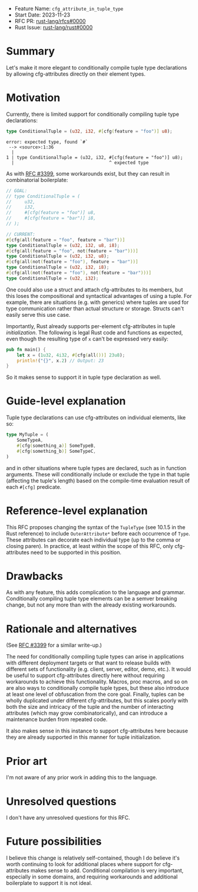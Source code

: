 - Feature Name: `cfg_attribute_in_tuple_type`
- Start Date: 2023-11-23
- RFC PR: [rust-lang/rfcs#0000](https://github.com/rust-lang/rfcs/pull/0000)
- Rust Issue: [rust-lang/rust#0000](https://github.com/rust-lang/rust/issues/0000)

# Summary
[summary]: #summary

Let's make it more elegant to conditionally compile tuple type declarations by allowing cfg-attributes directly on their element types.

# Motivation
[motivation]: #motivation

Currently, there is limited support for conditionally compiling tuple type declarations:

```rust
type ConditionalTuple = (u32, i32, #[cfg(feature = "foo")] u8);
```

```
error: expected type, found `#`
 --> <source>:1:36
  |
1 | type ConditionalTuple = (u32, i32, #[cfg(feature = "foo")] u8);
  |                                    ^ expected type
```

As with [RFC #3399](https://rust-lang.github.io/rfcs/3399-cfg-attribute-in-where.html), some workarounds exist, but they can result in combinatorial boilerplate:

```rust
// GOAL: 
// type ConditionalTuple = (
//     u32, 
//     i32, 
//     #[cfg(feature = "foo")] u8,
//     #[cfg(feature = "bar")] i8,
// );

// CURRENT:
#[cfg(all(feature = "foo", feature = "bar"))]
type ConditionalTuple = (u32, i32, u8, i8);
#[cfg(all(feature = "foo", not(feature = "bar")))]
type ConditionalTuple = (u32, i32, u8);
#[cfg(all(not(feature = "foo"), feature = "bar"))]
type ConditionalTuple = (u32, i32, i8);
#[cfg(all(not(feature = "foo"), not(feature = "bar")))]
type ConditionalTuple = (u32, i32);
```

One could also use a struct and attach cfg-attributes to its members, but this loses the compositional and syntactical advantages of using a tuple. For example, there are situations (e.g. with generics) where tuples are used for type communication rather than actual structure or storage. Structs can't easily serve this use case.

Importantly, Rust already supports per-element cfg-attributes in tuple *initialization*. The following is legal Rust code and functions as expected, even though the resulting type of `x` can't be expressed very easily:

```rust
pub fn main() {
    let x = (1u32, 4i32, #[cfg(all())] 23u8);
    println!("{}", x.2) // Output: 23
}
```

So it makes sense to support it in tuple type declaration as well.

# Guide-level explanation
[guide-level-explanation]: #guide-level-explanation

Tuple type declarations can use cfg-attributes on individual elements, like so:

```rust
type MyTuple = (
    SomeTypeA,
    #[cfg(something_a)] SomeTypeB,
    #[cfg(something_b)] SomeTypeC,
)
```

and in other situations where tuple types are declared, such as in function arguments. These will conditionally include or exclude the type in that tuple (affecting the tuple's length) based on the compile-time evaluation result of each `#[cfg]` predicate.

# Reference-level explanation
[reference-level-explanation]: #reference-level-explanation

This RFC proposes changing the syntax of the `TupleType` (see 10.1.5 in the Rust reference) to include `OuterAttribute*` before each occurrence of `Type`. These attributes can decorate each individual type (up to the comma or closing paren). In practice, at least within the scope of this RFC, only cfg-attributes need to be supported in this position.

# Drawbacks
[drawbacks]: #drawbacks

As with any feature, this adds complication to the language and grammar. Conditionally compiling tuple type elements can be a semver breaking change, but not any more than with the already existing workarounds.

# Rationale and alternatives
[rationale-and-alternatives]: #rationale-and-alternatives

(See [RFC #3399](https://rust-lang.github.io/rfcs/3399-cfg-attribute-in-where.html) for a similar write-up.)

The need for conditionally compiling tuple types can arise in applications with different deployment targets or that want to release 
builds with different sets of functionality (e.g. client, server, editor, demo, etc.). It would be useful to support cfg-attributes 
directly here without requiring workarounds to achieve this functionality. Macros, proc macros, and so on are also ways to conditionally 
compile tuple types, but these also introduce at least one level of obfuscation from the core goal. Finally, tuples can be wholly 
duplicated under different cfg-attributes, but this scales poorly with both the size and intricacy of the tuple and the number of 
interacting attributes (which may grow combinatorically), and can introduce a maintenance burden from repeated code.

It also makes sense in this instance to support cfg-attributes here because they are already supported in this manner for tuple initialization.

# Prior art
[prior-art]: #prior-art

I'm not aware of any prior work in adding this to the language.

# Unresolved questions
[unresolved-questions]: #unresolved-questions

I don't have any unresolved questions for this RFC.

# Future possibilities
[future-possibilities]: #future-possibilities

I believe this change is relatively self-contained, though I do believe it's worth continuing to look for additional places where support for cfg-attributes makes sense to add. Conditional compilation is very important, especially in some domains, and requiring workarounds and additional boilerplate to support it is not ideal.
